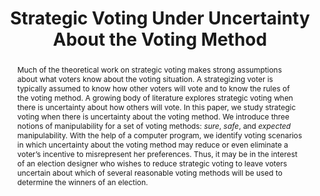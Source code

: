 ---
title: Strategic Voting Under Uncertainty About the Voting Method 
coauthor: 
  - Wesley H. Holliday
authors: Wesley H. Holliday and Eric Pacuit
journal: 
year: 2019
type: proceedings
citation: in *Proceedings of TARK 2019*, EPTCS,  pp. 1 - 21 , doi:10.4204/EPTCS
volume:
number:
pages: 1 – 21
bookname: Proceedings of TARK 2019*, EPTCS
file:
publisherlink: http://eptcs.web.cse.unsw.edu.au/paper.cgi?TARK2019:44.pdf
preprintlink:
additionaldata:
tags: 
  - Social Choice Theory
front_page: false
frontpage_data:
  - icon: link
    short_blurb: "(with Wes Holliday), proceedings of TARK 2019"
    use_publisher_link: true
    use_preprint_link: false
blurb: 
abstract: "Much of the theoretical work on strategic voting makes strong assumptions about what voters know about the voting situation. A strategizing voter is typically assumed to know how other voters will vote and to know the rules of the voting method. A growing body of literature explores strategic voting when there is uncertainty about how others will vote. In this paper, we study strategic voting
when there is uncertainty about the voting method. We introduce three notions of manipulability for a set of voting methods: *sure*, *safe*, and *expected* manipulability. With the help of a computer program, we identify voting scenarios in which uncertainty about the voting method may reduce or even eliminate a voter’s incentive to misrepresent her preferences. Thus, it may be in the interest of an election designer who wishes to reduce strategic voting to leave voters uncertain about which of several reasonable voting methods will be used to determine the winners of an election."
---